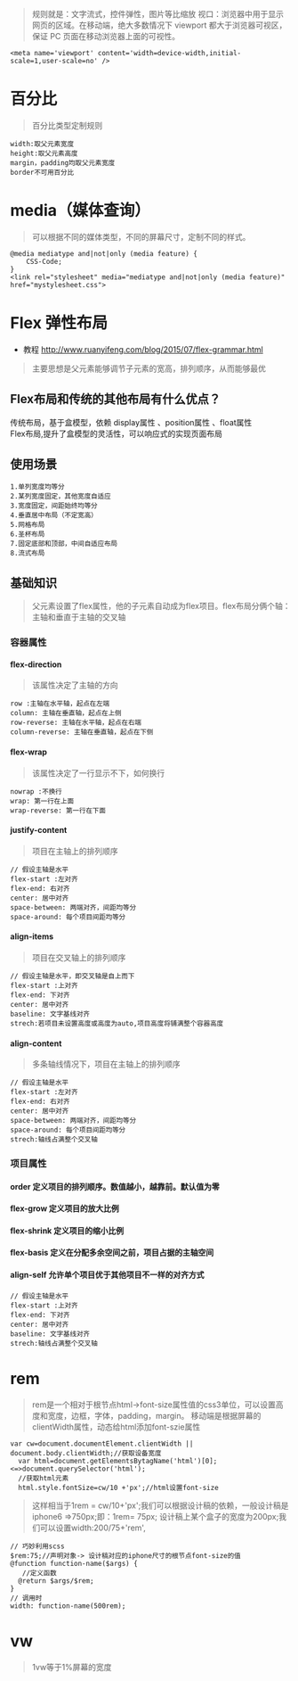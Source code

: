 > 规则就是：文字流式，控件弹性，图片等比缩放
> 视口：浏览器中用于显示网页的区域。在移动端，绝大多数情况下 viewport 都大于浏览器可视区，保证 PC 页面在移动浏览器上面的可视性。
```
<meta name='viewport' content='width=device-width,initial-scale=1,user-scale=no' />
```
# 百分比
> 百分比类型定制规则
```
width:取父元素宽度
height:取父元素高度
margin，padding均取父元素宽度
border不可用百分比
```
# media（媒体查询）
> 可以根据不同的媒体类型，不同的屏幕尺寸，定制不同的样式。
```
@media mediatype and|not|only (media feature) {
    CSS-Code;
}
<link rel="stylesheet" media="mediatype and|not|only (media feature)" href="mystylesheet.css">
```
# Flex 弹性布局
* 教程  http://www.ruanyifeng.com/blog/2015/07/flex-grammar.html
> 主要思想是父元素能够调节子元素的宽高，排列顺序，从而能够最优
## Flex布局和传统的其他布局有什么优点？
传统布局，基于盒模型，依赖 display属性 、position属性 、float属性<br/>
Flex布局,提升了盒模型的灵活性，可以响应式的实现页面布局
## 使用场景
```
1.单列宽度均等分
2.某列宽度固定，其他宽度自适应
3.宽度固定，间距始终均等分
4.垂直居中布局（不定宽高）
5.网格布局
6.圣杯布局
7.固定底部和顶部，中间自适应布局
8.流式布局
```
## 基础知识
> 父元素设置了flex属性，他的子元素自动成为flex项目。flex布局分俩个轴：主轴和垂直于主轴的交叉轴
### 容器属性
#### flex-direction
> 该属性决定了主轴的方向
```
row :主轴在水平轴，起点在左端
column: 主轴在垂直轴，起点在上侧
row-reverse: 主轴在水平轴，起点在右端
column-reverse: 主轴在垂直轴，起点在下侧
```
#### flex-wrap
> 该属性决定了一行显示不下，如何换行
```
nowrap :不换行
wrap: 第一行在上面
wrap-reverse: 第一行在下面
```
#### justify-content
> 项目在主轴上的排列顺序
```
// 假设主轴是水平
flex-start :左对齐
flex-end: 右对齐
center: 居中对齐
space-between: 两端对齐，间距均等分
space-around: 每个项目间距均等分
```
#### align-items
> 项目在交叉轴上的排列顺序
```
// 假设主轴是水平，即交叉轴是自上而下
flex-start :上对齐
flex-end: 下对齐
center: 居中对齐
baseline: 文字基线对齐
strech:若项目未设置高度或高度为auto,项目高度将铺满整个容器高度
```
#### align-content
> 多条轴线情况下，项目在主轴上的排列顺序
```
// 假设主轴是水平
flex-start :左对齐
flex-end: 右对齐
center: 居中对齐
space-between: 两端对齐，间距均等分
space-around: 每个项目间距均等分
strech:轴线占满整个交叉轴
```
### 项目属性
#### order 定义项目的排列顺序。数值越小，越靠前。默认值为零
#### flex-grow 定义项目的放大比例
#### flex-shrink 定义项目的缩小比例
#### flex-basis 定义在分配多余空间之前，项目占据的主轴空间
#### align-self 允许单个项目优于其他项目不一样的对齐方式
```
// 假设主轴是水平
flex-start :上对齐
flex-end: 下对齐
center: 居中对齐
baseline: 文字基线对齐
strech:轴线占满整个交叉轴
```
# rem
> rem是一个相对于根节点html->font-size属性值的css3单位，可以设置高度和宽度，边框，字体，padding，margin。
> 移动端是根据屏幕的clientWidth属性，动态给html添加font-szie属性
```
var cw=document.documentElement.clientWidth || document.body.clientWidth;//获取设备宽度
  var html=document.getElementsBytagName('html')[0];<=>document.querySelector('html');
  //获取html元素
  html.style.fontSize=cw/10 +'px';//html设置font-size
```
> 这样相当于1rem = cw/10+'px';我们可以根据设计稿的依赖，一般设计稿是iphone6 =>750px;即：1rem= 75px; 设计稿上某个盒子的宽度为200px;我们可以设置width:200/75+'rem',
```
// 巧妙利用scss 
$rem:75;//声明对象-> 设计稿对应的iphone尺寸的根节点font-size的值
@function function-name($args) { 
   //定义函数
  @return $args/$rem; 
}
// 调用时
width: function-name(500rem);
```
# vw
> 1vw等于1%屏幕的宽度

